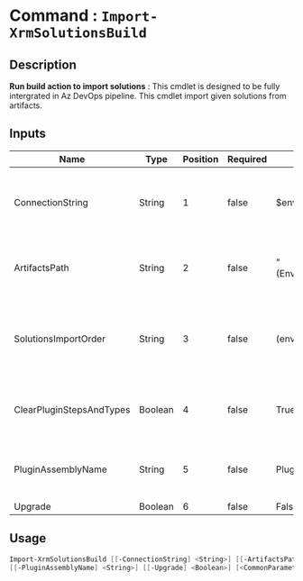 ﻿# Command : `Import-XrmSolutionsBuild` 

## Description

**Run build action to import solutions** : This cmdlet is designed to be fully intergrated in Az DevOps pipeline. 
This cmdlet import given solutions from artifacts.

## Inputs

Name|Type|Position|Required|Default|Description
----|----|--------|--------|-------|-----------
ConnectionString|String|1|false|$env:CONNECTIONSTRING|Target instance connection string, use variable 'ConnectionString' from associated variable group.
ArtifactsPath|String|2|false|"$($Env:SYSTEM_DEFAULTWORKINGDIRECTORY)\Solutions\drop\"|Folder path where solutions will be imported. (Default: Agent default working directory)
SolutionsImportOrder|String|3|false|$($env:SOLUTIONS_IMPORTORDER)|Solution uniquenames that will be imported in given order, use variable 'Solutions.ImportOrder' from associated variable group.
ClearPluginStepsAndTypes|Boolean|4|false|True|Indicates if plugins need to be unregistered prior solution import. (Default: true)
PluginAssemblyName|String|5|false|Plugins|Specify plugin assembly name for plugin removal operation. (Default: Plugins)
Upgrade|Boolean|6|false|False|


## Usage

```Powershell 
Import-XrmSolutionsBuild [[-ConnectionString] <String>] [[-ArtifactsPath] <String>] [[-SolutionsImportOrder] <String>] [[-ClearPluginStepsAndTypes] <Boolean>] 
[[-PluginAssemblyName] <String>] [[-Upgrade] <Boolean>] [<CommonParameters>]
``` 


